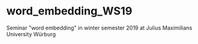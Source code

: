 # word_embedding_WS19
Seminar "word embedding" in winter semester 2019 at Julius Maximilians University Würburg
